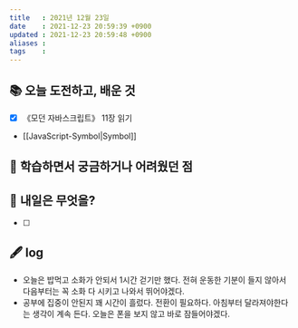 ```yaml
---
title   : 2021년 12월 23일 
date    : 2021-12-23 20:59:39 +0900
updated : 2021-12-23 20:59:48 +0900
aliases : 
tags    : 
---
```

## 📚 오늘 도전하고, 배운 것
- [x] 《모던 자바스크립트》 11장 읽기 
- [[JavaScript-Symbol|Symbol]]
## 🤔 학습하면서 궁금하거나 어려웠던 점 

## 🌅 내일은 무엇을?
- [ ]
## 🖋 log
- 오늘은 밥먹고 소화가 안되서 1시간 걷기만 했다. 전혀 운동한 기분이 들지 않아서 다음부터는 꼭 소화 다 시키고 나와서 뛰어야겠다.
- 공부에 집중이 안된지 꽤 시간이 흘렀다. 전환이 필요하다. 아침부터 달라져야한다는 생각이 계속 든다. 오늘은 폰을 보지 않고 바로 잠들어야겠다.


